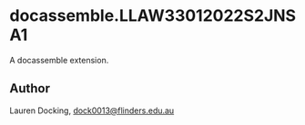 # docassemble.LLAW33012022S2JNSA1

A docassemble extension.

## Author

Lauren Docking, dock0013@flinders.edu.au

